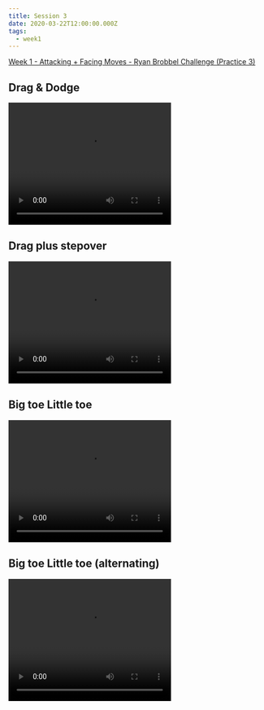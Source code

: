 ```yaml
---
title: Session 3
date: 2020-03-22T12:00:00.000Z
tags:
  - week1
---
```


[Week 1 - Attacking + Facing Moves - Ryan Brobbel Challenge (Practice 3)](https://res.cloudinary.com/jenko/image/upload/v1584980776/tns-lockdown-activities/week1/session3/Week_1_-_Attacking_Facing_Moves_-_Ryan_Brobbel_Challenge_Practice_3_ivqwku.pdf)

## Drag & Dodge
<video width="320" height="240" controls>
  <source src="https://res.cloudinary.com/jenko/video/upload/v1584980784/tns-lockdown-activities/week1/session3/drag-and-dodge_idpi0c.mp4#t=0.1" type="video/mp4" />
  Your browser does not support the video tag.
</video>

## Drag plus stepover
<video width="320" height="240" controls>
  <source src="https://res.cloudinary.com/jenko/video/upload/v1584980784/tns-lockdown-activities/week1/session3/drag-plus-stepover_cszzpf.mp4#t=0.1" type="video/mp4" />
  Your browser does not support the video tag.
</video>

## Big toe Little toe
<video width="320" height="240" controls>
  <source src="https://res.cloudinary.com/jenko/video/upload/v1584980775/tns-lockdown-activities/week1/session3/big-toe-little-toe_kkanej.mp4#t=0.1" type="video/mp4" />
  Your browser does not support the video tag.
</video>

## Big toe Little toe (alternating)
<video width="320" height="240" controls>
  <source src="https://res.cloudinary.com/jenko/video/upload/v1584979695/tns-lockdown-activities/week1/session3/big-toe-little-toe-alternating_rqprhf.mp4#t=0.1" type="video/mp4" />
  Your browser does not support the video tag.
</video>
